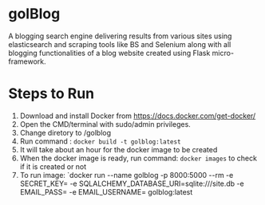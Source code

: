 # golBlog
A blogging search engine delivering results from various sites using elasticsearch and scraping tools like BS and Selenium along with all blogging functionalities of a blog website created using Flask micro-framework.
# Steps to Run
 1. Download and install Docker from https://docs.docker.com/get-docker/
 2. Open the CMD/terminal with sudo/admin privileges.
 3. Change diretory to /golblog
 4. Run command : `docker build -t golblog:latest`
 5. It will take about an hour for the docker image to be created
 6. When the docker image is ready, run command: `docker images` to check if it is created or not
 7. To run image: `docker run --name golblog -p 8000:5000 --rm -e SECRET_KEY=<your secret key> -e SQLALCHEMY_DATABASE_URI=sqlite:///site.db -e EMAIL_PASS=<your email password> -e EMAIL_USERNAME=<your email username> golblog:latest
